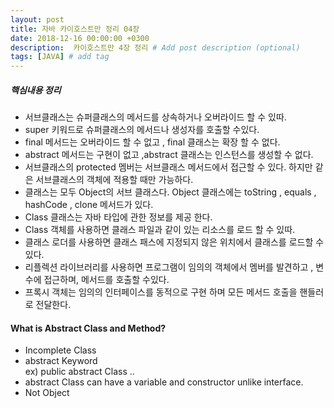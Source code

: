 ```yaml
---
layout: post
title: 자바 카이호스트만 정리 04장
date: 2018-12-16 00:00:00 +0300
description:  카이호스트만 4장 정리 # Add post description (optional)
tags: [JAVA] # add tag
---
```

##### 핵심내용 정리   
- 서브클래스는 슈퍼클래스의 메서드를 상속하거나 오버라이드 할 수 있따.
- super 키워드로 슈퍼클래스의 메서드나 생성자를 호출할 수있다.
- final 메서드는 오버라이드 할 수 없고 , final 클래스는 확장 할 수 없다.
- abstract 메서드는 구현이 없고 ,abstract 클래스는 인스턴스를 생성할 수 없다.
- 서브클래스의 protected 멤버는 서브클래스 메서드에서 접근할 수 있다. 하지만 같은 서브클래스의 객체에 적용할 때만 가능하다.
- 클래스는 모두 Object의 서브 클래스다. Object 클래스에는 toString , equals , hashCode , clone 메서드가 있다.
- Class 클래스는 자바 타입에 관한 정보를 제공 한다.
- Class 객체를 사용하면 클래스 파일과 같이 있는 리소스를 로드 할 수 있따.
- 클래스 로더를 사용하면 클래스 패스에 지정되지 않은 위치에서 클래스를 로드할 수있다.
- 리플렉션 라이브러리를 사용하면 프로그램이 임의의 객체에서 멤버를 발견하고 , 변수에 접근하며, 메서드를 호출할 수있다.
- 프록시 객체는 임의의 인터페이스를 동적으로 구현 하며 모든 메서드 호출을 핸들러로 전달한다.


#### What is Abstract Class and Method?
- Incomplete Class 
- abstract Keyword   
ex) public abstract Class ..
- abstract Class can have a variable and constructor unlike interface.
- Not Object